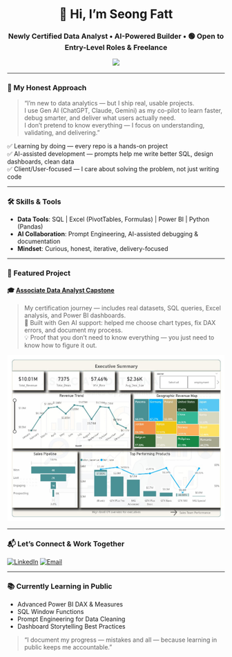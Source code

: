 <!-- README.md for https://github.com/seongfatt -->

<h1 align="center">👋 Hi, I’m Seong Fatt</h1>
<h3 align="center">Newly Certified Data Analyst • AI-Powered Builder • 🟢 Open to Entry-Level Roles & Freelance</h3>
<p align="center">
  <img src="https://img.shields.io/badge/Open%20to-Entry--Level%20%26%20Freelance-brightgreen?style=for-the-badge" />
</p>

---

### 🎯 My Honest Approach
> “I’m new to data analytics — but I ship real, usable projects.  
> I use Gen AI (ChatGPT, Claude, Gemini) as my co-pilot to learn faster, debug smarter, and deliver what users actually need.  
> I don’t pretend to know everything — I focus on understanding, validating, and delivering.”

✅ Learning by doing — every repo is a hands-on project  
✅ AI-assisted development — prompts help me write better SQL, design dashboards, clean data  
✅ Client/User-focused — I care about solving the problem, not just writing code

---

### 🛠️ Skills & Tools
- **Data Tools**: SQL | Excel (PivotTables, Formulas) | Power BI | Python (Pandas)
- **AI Collaboration**: Prompt Engineering, AI-assisted debugging & documentation
- **Mindset**: Curious, honest, iterative, delivery-focused

---

### 📂 Featured Project

#### 🎓 [Associate Data Analyst Capstone](https://github.com/seongfatt/associate-data-analyst)
> My certification journey — includes real datasets, SQL queries, Excel analysis, and Power BI dashboards.  
> 🤖 Built with Gen AI support: helped me choose chart types, fix DAX errors, and document my process.  
> 💡 Proof that you don’t need to know everything — you just need to know how to figure it out.
<p align="center">
  <img src="https://github.com/seongfatt/associate-data-analyst/raw/main/CRM-Sales-Dashboard/Dashboard.jpg" alt="Power BI Dashboard Preview" width="800"/>
</p>

---

### 📬 Let’s Connect & Work Together

[![LinkedIn](https://img.shields.io/badge/LinkedIn-Connect-blue?style=for-the-badge&logo=linkedin)](https://www.linkedin.com/in/seongfatt)
[![Email](https://img.shields.io/badge/Email-Contact%20Me-red?style=for-the-badge&logo=gmail)](mailto:seongfatt.sftang1979@gmail.com)

---

### 📚 Currently Learning in Public
- Advanced Power BI DAX & Measures
- SQL Window Functions
- Prompt Engineering for Data Cleaning
- Dashboard Storytelling Best Practices

> “I document my progress — mistakes and all — because learning in public keeps me accountable.”
